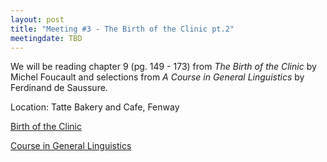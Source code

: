 ```yaml
---
layout: post
title: "Meeting #3 - The Birth of the Clinic pt.2"
meetingdate: TBD
---
```

We will be reading chapter 9 (pg. 149 - 173) from *The Birth of the Clinic* by Michel Foucault and selections from *A Course in General Linguistics* by Ferdinand de Saussure.  

Location: Tatte Bakery and Cafe, Fenway 

[Birth of the Clinic](/files/clinic.pdf)

[Course in General Linguistics](/files/saussure_course_in_general_linguistics.pdf)
